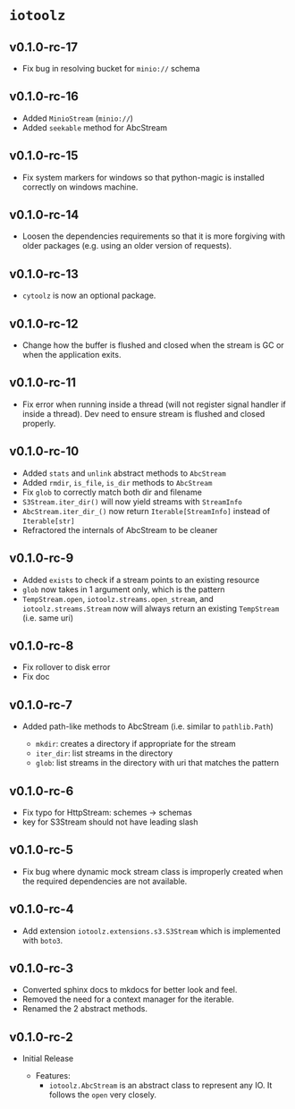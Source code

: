 # `iotoolz`

## v0.1.0-rc-17

- Fix bug in resolving bucket for `minio://` schema

## v0.1.0-rc-16

- Added `MinioStream` (`minio://`)
- Added `seekable` method for AbcStream

## v0.1.0-rc-15

- Fix  system markers for windows so that python-magic is installed correctly on windows machine.

## v0.1.0-rc-14

- Loosen the dependencies requirements so that it is more forgiving with older packages (e.g. using an older version of requests).

## v0.1.0-rc-13

- `cytoolz` is now an optional package.

## v0.1.0-rc-12

- Change how the buffer is flushed and closed when the stream is GC or when the application exits.

## v0.1.0-rc-11

- Fix error when running inside a thread (will not register signal handler if inside a thread). Dev need to ensure stream is flushed and closed properly.

## v0.1.0-rc-10

- Added `stats` and `unlink` abstract methods to `AbcStream`
- Added `rmdir`, `is_file`, `is_dir` methods to `AbcStream`
- Fix `glob` to correctly match both dir and filename
- `S3Stream.iter_dir()` will now yield streams with `StreamInfo`
- `AbcStream.iter_dir_()` now return `Iterable[StreamInfo]` instead of `Iterable[str]`
- Refractored the internals of AbcStream to be cleaner

## v0.1.0-rc-9

- Added `exists` to check if a stream points to an existing resource
- `glob` now takes in 1 argument only, which is the pattern
- `TempStream.open`, `iotoolz.streams.open_stream`, and `iotoolz.streams.Stream` now will always return an existing `TempStream` (i.e. same uri)

## v0.1.0-rc-8

- Fix rollover to disk error
- Fix doc

## v0.1.0-rc-7

- Added path-like methods to AbcStream (i.e. similar to `pathlib.Path`)

  - `mkdir`: creates a directory if appropriate for the stream
  - `iter_dir`: list streams in the directory
  - `glob`: list streams in the directory with uri that matches the pattern

## v0.1.0-rc-6

- Fix typo for HttpStream: schemes -> schemas
- key for S3Stream should not have leading slash

## v0.1.0-rc-5

- Fix bug where dynamic mock stream class is improperly created when the required dependencies are not available.

## v0.1.0-rc-4

- Add extension `iotoolz.extensions.s3.S3Stream` which is implemented with `boto3`.

## v0.1.0-rc-3

- Converted sphinx docs to mkdocs for better look and feel.
- Removed the need for a context manager for the iterable.
- Renamed the 2 abstract methods.

## v0.1.0-rc-2

- Initial Release

  - Features:
    - `iotoolz.AbcStream` is an abstract class to represent any IO. It follows the `open` very closely.
